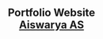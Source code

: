 <h2 align="center">
  Portfolio Website<br/>
  <a href="https://aiswarya-portfolio.vercel.app/" target="blank">Aiswarya AS</a>
</h2>

